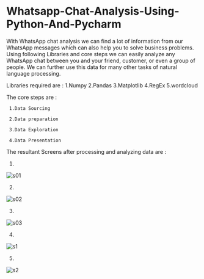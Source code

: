# Whatsapp-Chat-Analysis-Using-Python-And-Pycharm
With WhatsApp chat analysis we can find a lot of information from our WhatsApp messages which can also help you to solve business problems. 
Using following Libraries and core steps we can easily analyze any WhatsApp chat between you and your friend, customer, or even a group of people. We can further use this data for many other tasks of natural language processing.

Libraries required are :
      1.Numpy
      2.Pandas
      3.Matplotlib
      4.RegEx
      5.wordcloud

The core steps are :

     1.Data Sourcing 
  
     2.Data preparation 
  
     3.Data Exploration
  
     4.Data Presentation 
  
  The resultant Screens after processing and analyzing data are :
  
   1.
   
   ![s01](https://user-images.githubusercontent.com/89337354/209995237-acefcf8c-68b9-4fb0-8afc-06b9b21267c8.png)
          
   2.
   
   ![s02](https://user-images.githubusercontent.com/89337354/209995323-b65f1721-635a-44fb-b260-628042103a58.png)
          
   3.
   
   ![s03](https://user-images.githubusercontent.com/89337354/209995513-33d38b20-6670-439a-a763-efd9be7f81b4.png)

   4.     
     
   ![s1](https://user-images.githubusercontent.com/89337354/209996872-8944fb0b-09bb-4ebe-bd63-52b939a53940.png)
  
   5.
   
   ![s2](https://user-images.githubusercontent.com/89337354/209996957-cf0727f6-d7a9-4ce6-a25e-642c6c1accd8.png)

   
   
   
    
